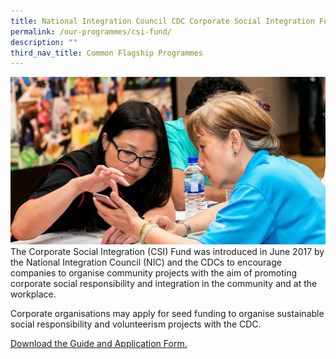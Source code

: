 ```yaml
---
title: National Integration Council CDC Corporate Social Integration Fund
permalink: /our-programmes/csi-fund/
description: ""
third_nav_title: Common Flagship Programmes
---
```

![National Integration Council (NIC) - CDC Corporate Social Integration (CSI) Fund](/images/Common%20Flagship%20Progs/National%20Integration%20Council%20-%20CDC%20Corporate%20Social%20Integration%20Fund.png)The Corporate Social Integration (CSI) Fund was introduced in June 2017 by the National Integration Council (NIC) and the CDCs to encourage companies to organise community projects with the aim of promoting corporate social responsibility and integration in the community and at the workplace.  
  
Corporate organisations may apply for seed funding to organise sustainable social responsibility and volunteerism projects with the CDC.   
  
[Download the Guide and Application Form.](/files/Corporate%20Social%20Integration%20Fund%20-%20Application%20form_Corp.pdf)